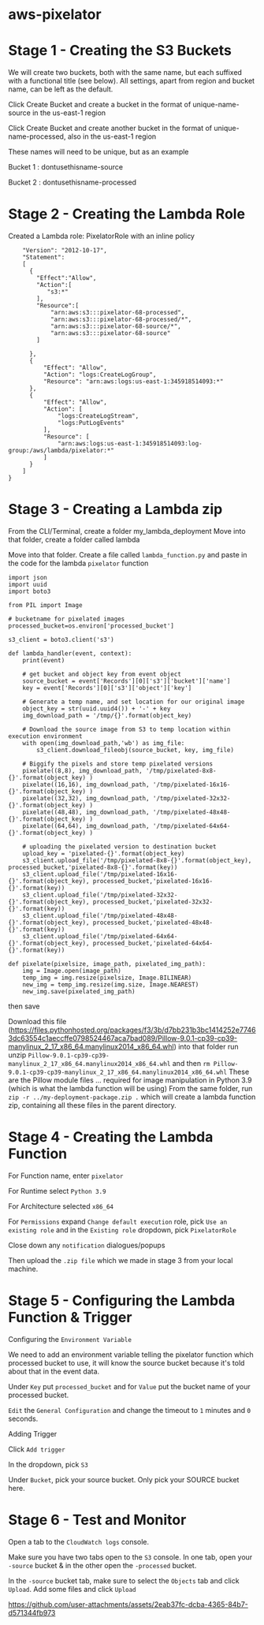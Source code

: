 # aws-pixelator
# Stage 1 - Creating the S3 Buckets
We will create two buckets, both with the same name, but each suffixed with a functional title (see below). All settings, apart from region and bucket name, can be left as the default.

Click Create Bucket and create a bucket in the format of unique-name-source in the us-east-1 region

Click Create Bucket and create another bucket in the format of unique-name-processed, also in the us-east-1 region

These names will need to be unique, but as an example

Bucket 1 : dontusethisname-source

Bucket 2 : dontusethisname-processed

# Stage 2 - Creating the Lambda Role
Created a Lambda role: PixelatorRole with an inline policy
```{
	"Version": "2012-10-17",
	"Statement": 
	[
	  {
		"Effect":"Allow",
		"Action":[
		   "s3:*"
		],
		"Resource":[
			"arn:aws:s3:::pixelator-68-processed",
			"arn:aws:s3:::pixelator-68-processed/*",
			"arn:aws:s3:::pixelator-68-source/*",
			"arn:aws:s3:::pixelator-68-source"
		]
		
	  },
	  {
		  "Effect": "Allow",
		  "Action": "logs:CreateLogGroup",
		  "Resource": "arn:aws:logs:us-east-1:345918514093:*"
	  },
	  {
		  "Effect": "Allow",
		  "Action": [
			  "logs:CreateLogStream",
			  "logs:PutLogEvents"
		  ],
		  "Resource": [
			  "arn:aws:logs:us-east-1:345918514093:log-group:/aws/lambda/pixelator:*"
		  ]
	  }
	]
}
```
# Stage 3 - Creating a Lambda zip

From the CLI/Terminal, create a folder my_lambda_deployment
Move into that folder, create a folder called lambda

Move into that folder. Create a file called `lambda_function.py` and paste in the code for the lambda `pixelator` function 
```import os
import json
import uuid
import boto3

from PIL import Image

# bucketname for pixelated images
processed_bucket=os.environ['processed_bucket']

s3_client = boto3.client('s3')

def lambda_handler(event, context):
	print(event)
	
	# get bucket and object key from event object
	source_bucket = event['Records'][0]['s3']['bucket']['name']
	key = event['Records'][0]['s3']['object']['key']
	
	# Generate a temp name, and set location for our original image
	object_key = str(uuid.uuid4()) + '-' + key
	img_download_path = '/tmp/{}'.format(object_key)
	
	# Download the source image from S3 to temp location within execution environment
	with open(img_download_path,'wb') as img_file:
		s3_client.download_fileobj(source_bucket, key, img_file)
		
	# Biggify the pixels and store temp pixelated versions
	pixelate((8,8), img_download_path, '/tmp/pixelated-8x8-{}'.format(object_key) )
	pixelate((16,16), img_download_path, '/tmp/pixelated-16x16-{}'.format(object_key) )
	pixelate((32,32), img_download_path, '/tmp/pixelated-32x32-{}'.format(object_key) )
	pixelate((48,48), img_download_path, '/tmp/pixelated-48x48-{}'.format(object_key) )
	pixelate((64,64), img_download_path, '/tmp/pixelated-64x64-{}'.format(object_key) )
	
	# uploading the pixelated version to destination bucket
	upload_key = 'pixelated-{}'.format(object_key)
	s3_client.upload_file('/tmp/pixelated-8x8-{}'.format(object_key), processed_bucket,'pixelated-8x8-{}'.format(key))
	s3_client.upload_file('/tmp/pixelated-16x16-{}'.format(object_key), processed_bucket,'pixelated-16x16-{}'.format(key))
	s3_client.upload_file('/tmp/pixelated-32x32-{}'.format(object_key), processed_bucket,'pixelated-32x32-{}'.format(key))
	s3_client.upload_file('/tmp/pixelated-48x48-{}'.format(object_key), processed_bucket,'pixelated-48x48-{}'.format(key))
	s3_client.upload_file('/tmp/pixelated-64x64-{}'.format(object_key), processed_bucket,'pixelated-64x64-{}'.format(key))
	
def pixelate(pixelsize, image_path, pixelated_img_path):
	img = Image.open(image_path)
	temp_img = img.resize(pixelsize, Image.BILINEAR)
	new_img = temp_img.resize(img.size, Image.NEAREST)
	new_img.save(pixelated_img_path)
```
then save

Download this file (https://files.pythonhosted.org/packages/f3/3b/d7bb231b3bc1414252e77463dc63554c1aeccffe0798524467aca7bad089/Pillow-9.0.1-cp39-cp39-manylinux_2_17_x86_64.manylinux2014_x86_64.whl) into that folder run unzip `Pillow-9.0.1-cp39-cp39-manylinux_2_17_x86_64.manylinux2014_x86_64.whl` and then `rm Pillow-9.0.1-cp39-cp39-manylinux_2_17_x86_64.manylinux2014_x86_64.whl`
These are the Pillow module files ... required for image manipulation in Python 3.9 (which is what the lambda function will be using)
From the same folder, run `zip -r ../my-deployment-package.zip .` which will create a lambda function zip, containing all these files in the parent directory.

# Stage 4 - Creating the Lambda Function
For Function name, enter `pixelator`

For Runtime select `Python 3.9`

For Architecture selected `x86_64`

For `Permissions` expand `Change default execution` role, pick `Use an existing role` and in the `Existing role` dropdown, pick `PixelatorRole`

Close down any `notification` dialogues/popups

Then upload the `.zip file` which we made in stage 3 from your local machine.

# Stage 5 - Configuring the Lambda Function & Trigger
Configuring the `Environment Variable`

We need to add an environment variable telling the pixelator function which processed bucket to use, it will know the source bucket because it's told about that in the event data.

Under `Key` put `processed_bucket` and for `Value` put the bucket name of your processed bucket.

`Edit` the `General Configuration` and change the timeout to `1` minutes and `0` seconds.

Adding Trigger 

Click `Add trigger`

In the dropdown, pick `S3`

Under `Bucket`, pick your source bucket. Only pick your SOURCE bucket here.

# Stage 6 - Test and Monitor
Open a tab to the `CloudWatch logs` console.

Make sure you have two tabs open to the `S3` console. In one tab, open your `-source` bucket & in the other open the `-processed` bucket.

In the `-source` bucket tab, make sure to select the `Objects` tab and click `Upload`. Add some files and click `Upload`

https://github.com/user-attachments/assets/2eab37fc-dcba-4365-84b7-d571344fb973

